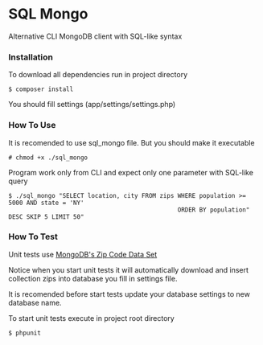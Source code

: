 # SQL Mongo

Alternative CLI MongoDB client with SQL-like syntax

### Installation

To download all dependencies run in project directory

```
$ composer install
```

You should fill settings (app/settings/settings.php)

### How To Use

It is recomended to use sql_mongo file. But you should make it executable

```
# chmod +x ./sql_mongo
```

Program work only from CLI and expect only one parameter with SQL-like query

```
$ ./sql_mongo "SELECT location, city FROM zips WHERE population >= 5000 AND state = 'NY'
                                               ORDER BY population" DESC SKIP 5 LIMIT 50"
```

### How To Test

Unit tests use [MongoDB's Zip Code Data Set](http://media.mongodb.org/zips.json)

Notice when you start unit tests it will automatically download and insert collection zips into
database you fill in settings file.

It is recomended before start tests update your database settings to new database name.

To start unit tests execute in project root directory

```
$ phpunit
```
